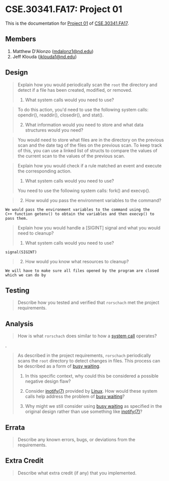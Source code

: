 CSE.30341.FA17: Project 01
==========================

This is the documentation for [Project 01] of [CSE.30341.FA17].

[Project 01]:       https://www3.nd.edu/~pbui/teaching/cse.30341.fa17/project01.html
[CSE.30341.FA17]:   https://www3.nd.edu/~pbui/teaching/cse.30341.fa17/

Members
-------

1. Matthew D'Alonzo (mdalonz1@nd.edu)
2. Jeff Klouda (jklouda1@nd.edu)

Design
------

> Explain how you would periodically scan the `root` the directory and detect
> if a file has been created, modified, or removed.
>
>   1. What system calls would you need to use?

>	To do this action, you'd need to use the following system calls: opendir(), readdir(), closedir(), and stat().
>   
>   2. What information would you need to store and what data structures would
>      you need?

>	You would need to store what files are in the directory on the previous
scan and the date tag of the files on the previous scan. To keep track of 
this, you can use a linked list of structs to compare the values of the 
current scan to the values of the previous scan. 

> Explain how you would check if a rule matched an event and execute the
> corresponding action.
>
>   1. What system calls would you need to use?
>	
>   You need to use the following system calls: fork() and execvp().
   
>   2. How would you pass the environment variables to the command?
    
    We would pass the environment variables to the command using the 
    C++ function getenv() to obtain the variables and then execvp() to 
    pass them.

> Explain how you would handle a [SIGINT] signal and what you would need to
> cleanup?
>
>   1. What system calls would you need to use?

    signal(SIGINT)
>
>   2. How would you know what resources to cleanup?

    We will have to make sure all files opened by the program are closed
    which we can do by

Testing
-------

> Describe how you tested and verified that `rorschach` met the project
> requirements.

Analysis
--------

> How is what `rorschach` does similar to how a [system call] operates?

.

> As described in the project requirements, `rorschach` periodically scans the
> `root` directory to detect changes in files.  This process can be described
> as a form of [busy waiting].
>
>   1. In this specific context, why could this be considered a possible
>      negative design flaw?
>
>   2. Consider [inotify(7)] provided by [Linux].  How would these system calls
>      help address the problem of [busy waiting]?
>
>   3. Why might we still consider using [busy waiting] as specified in the
>      original design rather than use something like [inotify(7)]?

[Linux]:        https://kernel.org
[busy waiting]: https://en.wikipedia.org/wiki/Busy_waiting
[system call]:  https://en.wikipedia.org/wiki/System_call
[inotify(7)]:   http://man7.org/linux/man-pages/man7/inotify.7.html

Errata
------

> Describe any known errors, bugs, or deviations from the requirements.

Extra Credit
------------

> Describe what extra credit (if any) that you implemented.
